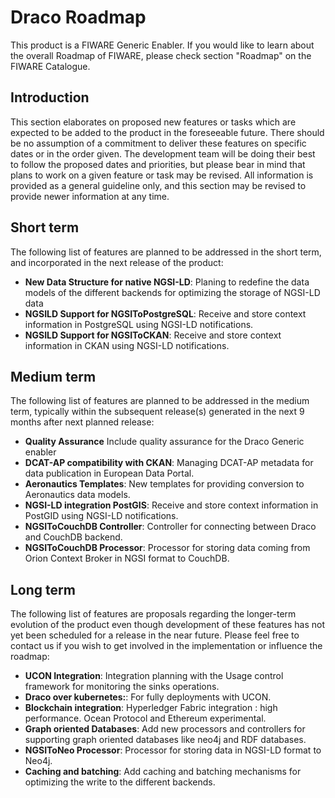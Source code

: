 # Draco Roadmap

This product is a FIWARE Generic Enabler. If you would like to learn about the overall Roadmap of FIWARE, please check
section "Roadmap" on the FIWARE Catalogue.

## Introduction

This section elaborates on proposed new features or tasks which are expected to be added to the product in the
foreseeable future. There should be no assumption of a commitment to deliver these features on specific dates or in the
order given. The development team will be doing their best to follow the proposed dates and priorities, but please bear
in mind that plans to work on a given feature or task may be revised. All information is provided as a general guideline
only, and this section may be revised to provide newer information at any time.

## Short term

The following list of features are planned to be addressed in the short term, and incorporated in the next release of
the product:

-   **New Data Structure for native NGSI-LD**: Planing to redefine the data models of the different backends for
    optimizing the storage of NGSI-LD data
-   **NGSILD Support for NGSIToPostgreSQL**:  Receive and store context information in PostgreSQL using NGSI-LD notifications. 
-   **NGSILD Support for NGSIToCKAN**:  Receive and store context information in CKAN using NGSI-LD notifications.

## Medium term

The following list of features are planned to be addressed in the medium term, typically within the subsequent
release(s) generated in the next 9 months after next planned release:

-   **Quality Assurance** Include quality assurance for the Draco Generic enabler
-   **DCAT-AP compatibility with CKAN**: Managing DCAT-AP metadata for data publication in European Data Portal.
-   **Aeronautics Templates**: New templates for providing conversion to Aeronautics data models.
-   **NGSI-LD integration PostGIS**: Receive and store context information in PostGID using NGSI-LD notifications.
-   **NGSIToCouchDB Controller**: Controller for connecting between Draco and CouchDB backend.
-   **NGSIToCouchDB Processor**: Processor for storing data coming from Orion Context Broker in NGSI format to CouchDB.

## Long term

The following list of features are proposals regarding the longer-term evolution of the product even though development
of these features has not yet been scheduled for a release in the near future. Please feel free to contact us if you
wish to get involved in the implementation or influence the roadmap:

-   **UCON Integration**:  Integration planning with the Usage control framework for monitoring the sinks operations.
-   **Draco over kubernetes:**: For fully deployments with UCON.
-   **Blockchain integration**: Hyperledger Fabric integration : high performance. Ocean Protocol and Ethereum experimental.
-   **Graph oriented Databases**: Add new processors and controllers for supporting graph oriented databases like neo4j
    and RDF databases.
-   **NGSIToNeo Processor**: Processor for storing data in NGSI-LD format to Neo4j.
-   **Caching and batching**: Add caching and batching mechanisms for optimizing the write to the different backends.
